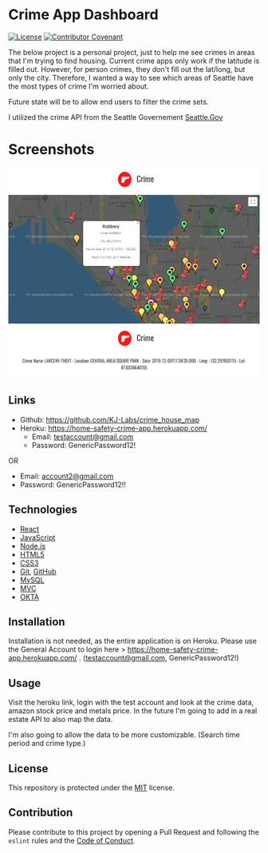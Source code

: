 # Crime App Dashboard
 

[![License](https://img.shields.io/static/v1?label=License&message=MIT&color=green)](https://choosealicense.com/licenses/mit/)
[![Contributor Covenant](https://img.shields.io/badge/Contributor%20Covenant-v2.0%20adopted-ff69b4.svg)](https://www.contributor-covenant.org/version/2/0/code_of_conduct/)

The below project is a personal project, just to help me see crimes in areas that I'm trying to find housing. Current crime apps only work if the latitude is filled out. However, for person crimes, they don't fill out the lat/long, but only the city. Therefore, I wanted a way to see which areas of Seattle have the most types of crime I'm worried about. 

Future state will be to allow end users to filter the crime sets. 

I utilized the crime API from the Seattle Governement [Seattle.Gov](https://data.seattle.gov/) 

# Screenshots
![Git](crime.PNG)  


## Links
- Github: https://github.com/KJ-Labs/crime_house_map
- Heroku: https://home-safety-crime-app.herokuapp.com/
  - Email: testaccount@gmail.com
  - Password: GenericPassword12!

OR 

  - Email: account2@gmail.com 
  - Password: GenericPassword12!!



## Technologies
- [React](https://reactjs.org/)
- [JavaScript](https://www.javascript.com)
- [Node.js](https://nodejs.org/en/)
- [HTML5](https://en.wikipedia.org/wiki/HTML5)
- [CSS3](https://en.wikipedia.org/wiki/Cascading_Style_Sheets)
- [Git](https://git-scm.com/), [GitHub](https://github.com)
- [MySQL](https://www.mysql.com/)
- [MVC](https://en.wikipedia.org/wiki/Model%E2%80%93view%E2%80%93controller)
- [OKTA](https://www.okta.com/?utm_campaign=search_google_amer_us_ao_it_branded-okta_exact&utm_source=google&utm_medium=cpc&utm_term=okta&utm_page={url}&gclid=EAIaIQobChMIm96dr46u7QIVoj6tBh05_wo6EAAYASAAEgJsfPD_BwE)

## Installation
Installation is not needed, as the entire application is on Heroku. Please use the General Account to login here > https://home-safety-crime-app.herokuapp.com/ . (testaccount@gmail.com, GenericPassword12!)


## Usage
Visit the heroku link, login with the test account and look at the crime data, amazon stock price and metals price. In the future I'm going to add in a real estate API to also map the data. 

I'm also going to allow the data to be more customizable. (Search time period and crime type.)

## License
This repository is protected under the [MIT](https://choosealicense.com/licenses/mit/) license.

## Contribution
Please contribute to this project by opening a Pull Request and following the `eslint` rules and the [Code of Conduct](https://www.contributor-covenant.org/version/2/0/code_of_conduct/).

